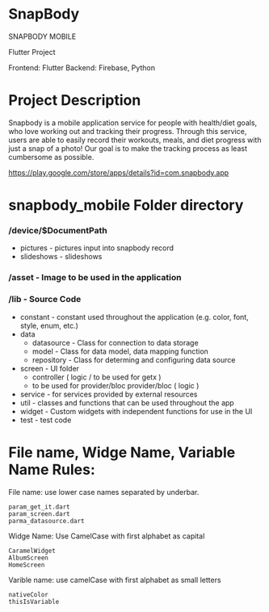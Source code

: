 # SnapBody

SNAPBODY MOBILE  

Flutter Project

Frontend: Flutter
Backend: Firebase, Python

# Project Description

Snapbody is a mobile application service for people with health/diet goals, who love working out and tracking their progress. Through this service, users are able to easily record their workouts, meals, and diet progress with just a snap of a photo! Our goal is to make the tracking process as least cumbersome as possible. 

https://play.google.com/store/apps/details?id=com.snapbody.app


#  snapbody_mobile Folder directory

### /device/$DocumentPath
* pictures - pictures input into snapbody record 
* slideshows - slideshows

### /asset - Image to be used in the application 

### /lib - Source Code
* constant - constant used throughout the application (e.g. color, font, style, enum, etc.)
* data
  - datasource - Class for connection to data storage 
  - model - Class for data model, data mapping function 
  - repository - Class for determing and configuring data source 
* screen - UI folder
  - controller ( logic / to be used for getx )
  - to be used for provider/bloc provider/bloc ( logic )
* service - for services provided by external resources 
* util - classes and functions that can be used throughout the app
* widget - Custom widgets with independent functions for use in the UI
* test - test code

# File name, Widge Name, Variable Name Rules:

File name: use lower case names separated by underbar.

    param_get_it.dart
    param_screen.dart
    parma_datasource.dart
   
Widge Name: Use CamelCase with first alphabet as capital 

    CaramelWidget
    AlbumScreen
    HomeScreen
    
Varible name: use camelCase with first alphabet as small letters 

    nativeColor
    thisIsVariable
